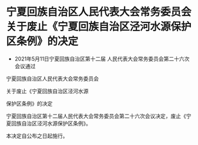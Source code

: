 # 宁夏回族自治区人民代表大会常务委员会关于废止《宁夏回族自治区泾河水源保护区条例》的决定

- 2021年5月11日宁夏回族自治区第十二届
人民代表大会常务委员会第二十六次会议通过

<!-- INFO END -->

宁夏回族自治区人民代表大会常务委员会

关于废止《宁夏回族自治区泾河水源

保护区条例》的决定

宁夏回族自治区第十二届人民代表大会常务委员会第二十六次会议决定，废止《宁夏回族自治区泾河水源保护区条例》。

本决定自公布之日起施行。
